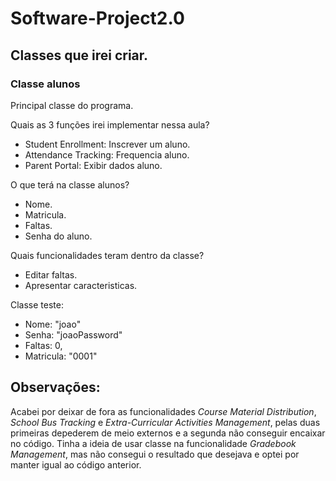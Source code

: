 # Software-Project2.0

## Classes que irei criar.
### Classe alunos
Principal classe do programa. 

Quais as 3 funções irei implementar nessa aula?
* Student Enrollment: Inscrever um aluno.
* Attendance Tracking: Frequencia aluno.
* Parent Portal: Exibir dados aluno.

O que terá na classe alunos?
* Nome.
* Matricula.
* Faltas.
* Senha do aluno.

Quais funcionalidades teram dentro da classe?
* Editar faltas.
* Apresentar caracteristicas.

Classe teste:
* Nome: "joao"
* Senha: "joaoPassword"
* Faltas: 0,
* Matricula: "0001"

## Observações:
Acabei por deixar de fora as funcionalidades *Course Material Distribution*, *School Bus Tracking* e *Extra-Curricular Activities Management*, pelas duas primeiras depederem de meio externos e a segunda não conseguir encaixar no código. Tinha a ideia de usar classe na funcionalidade *Gradebook Management*, mas não consegui o resultado que desejava e optei por manter igual ao código anterior.
